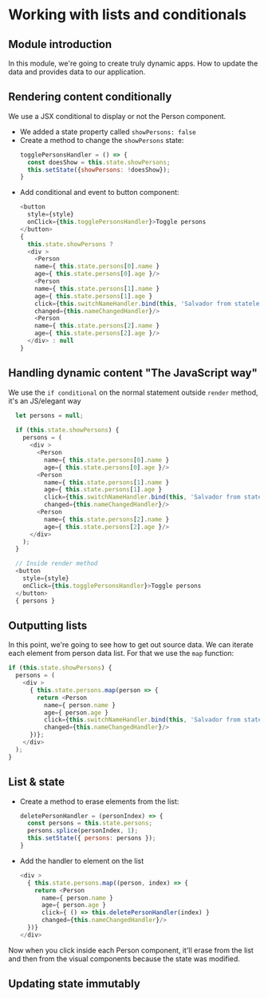 # Working with lists and conditionals

## Module introduction
In this module, we're going to create truly dynamic apps. How to update the data and provides data to our application.

## Rendering content conditionally

We use a JSX conditional to display or not the Person component. 
- We added a state property called `showPersons: false`
- Create a method to change the `showPersons` state:
    ```js
    togglePersonsHandler = () => {
      const doesShow = this.state.showPersons;
      this.setState({showPersons: !doesShow});
    }
    ```
- Add conditional and event to button component:
    ```js
    <button
      style={style}
      onClick={this.togglePersonsHandler}>Toggle persons
    </button>
    {
      this.state.showPersons ?
      <div >
        <Person
        name={ this.state.persons[0].name }
        age={ this.state.persons[0].age }/>
        <Person
        name={ this.state.persons[1].name }
        age={ this.state.persons[1].age }
        click={this.switchNameHandler.bind(this, 'Salvador from stateless component')}
        changed={this.nameChangedHandler}/>
        <Person
        name={ this.state.persons[2].name }
        age={ this.state.persons[2].age }/>
      </div> : null
    }
    ```

## Handling dynamic content "The JavaScript way"

We use the `if conditional` on the normal statement outside `render` method, it's an JS/elegant way
```js
  let persons = null;
  
  if (this.state.showPersons) {
    persons = (
      <div >
        <Person
          name={ this.state.persons[0].name }
          age={ this.state.persons[0].age }/>
        <Person
          name={ this.state.persons[1].name }
          age={ this.state.persons[1].age }
          click={this.switchNameHandler.bind(this, 'Salvador from stateless component')}
          changed={this.nameChangedHandler}/>
        <Person
          name={ this.state.persons[2].name }
          age={ this.state.persons[2].age }/>
      </div>
    );
  }

  // Inside render method
  <button
    style={style}
    onClick={this.togglePersonsHandler}>Toggle persons
  </button>
  { persons }
```

## Outputting lists

In this point, we're going to see how to get out source data. We can iterate each element from person data list.
For that we use the `map` function:
```js
if (this.state.showPersons) {
  persons = (
    <div >
      { this.state.persons.map(person => {
        return <Person
          name={ person.name }
          age={ person.age }
          click={this.switchNameHandler.bind(this, 'Salvador from stateless component')}
          changed={this.nameChangedHandler}/>
      })};
    </div>
  );
}
```

## List & state

- Create a method to erase elements from the list:
  ```js
  deletePersonHandler = (personIndex) => {
    const persons = this.state.persons;
    persons.splice(personIndex, 1);
    this.setState({ persons: persons });
  }
  ```
- Add the handler to element on the list
  ```js
  <div >
    { this.state.persons.map((person, index) => {
      return <Person
        name={ person.name }
        age={ person.age }
        click={ () => this.deletePersonHandler(index) }
        changed={this.nameChangedHandler}/>
    })}
  </div>
  ```
Now when you click inside each Person component, it'll erase from the list and then from the visual components because the state was modified.


## Updating state immutably

